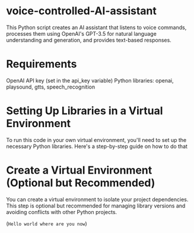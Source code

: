 # voice-controlled-AI-assistant
This Python script creates an AI assistant that listens to voice commands, processes them using OpenAI's GPT-3.5 for natural language understanding and generation, and provides text-based responses. 

# Requirements 
OpenAI API key (set in the api_key variable)
Python libraries: openai, playsound, gtts, speech_recognition

# Setting Up Libraries in a Virtual Environment
To run this code in your own virtual environment, you'll need to set up the necessary Python libraries. Here's a step-by-step guide on how to do that

# Create a Virtual Environment (Optional but Recommended)
You can create a virtual environment to isolate your project dependencies. This step is optional but recommended for managing library versions and avoiding conflicts with other Python projects.

(``Hello world where are you now``)
